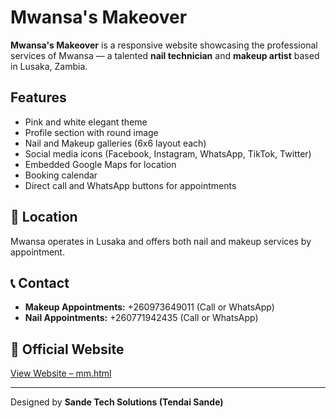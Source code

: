 # Mwansa's Makeover

**Mwansa's Makeover** is a responsive website showcasing the professional services of Mwansa — a talented **nail technician** and **makeup artist** based in Lusaka, Zambia.

##  Features

- Pink and white elegant theme
- Profile section with round image
- Nail and Makeup galleries (6x6 layout each)
- Social media icons (Facebook, Instagram, WhatsApp, TikTok, Twitter)
- Embedded Google Maps for location
- Booking calendar
- Direct call and WhatsApp buttons for appointments

## 📍 Location

Mwansa operates in Lusaka and offers both nail and makeup services by appointment.

## 📞 Contact

- **Makeup Appointments:** +260973649011 (Call or WhatsApp)
- **Nail Appointments:** +260771942435 (Call or WhatsApp)

## 🔗 Official Website

[View Website – mm.html](./mm.html)

---

Designed by **Sande Tech Solutions (Tendai Sande)**
